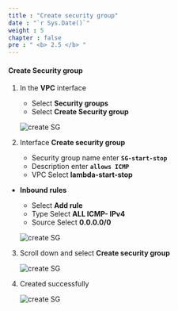 ```yaml
---
title : "Create security group"
date : "`r Sys.Date()`"
weight : 5
chapter : false
pre : " <b> 2.5 </b> "
---
```


#### Create Security group

1. In the **VPC** interface

   - Select **Security groups**
   - Select **Create Security group**
  
    ![create SG](/aws-fcj-workshop01/images/2-createVPC/5CreateSG/0001.png?width=90pc)

2. Interface **Create security group**

   - Security group name enter **```SG-start-stop```**
   - Description enter **```allows ICMP```**
   - VPC Select **lambda-start-stop**

 - **Inbound rules**
   - Select **Add rule**
   - Type Select **ALL ICMP- IPv4**
   - Source Select **0.0.0.0/0**

    ![create SG](/aws-fcj-workshop01/images/2-createVPC/5CreateSG/0002.png?width=90pc)

3. Scroll down and select **Create security group**
   
    ![create SG](/aws-fcj-workshop01/images/2-createVPC/5CreateSG/0003.png?width=90pc)

4. Created successfully

    ![create SG](/aws-fcj-workshop01/images/2-createVPC/5CreateSG/0004.png?width=90pc)